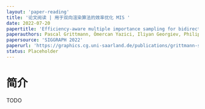 ```yaml
---
layout: 'paper-reading'
title: '论文阅读 | 用于双向渲染算法的效率优化 MIS '
date: 2022-07-20
papertitle: 'Efficiency-aware multiple importance sampling for bidirectional rendering algorithms'
paperauthors: Pascal Grittmann, Ömercan Yazici, Iliyan Georgiev, Philipp Slusallek 
papersource: 'SIGGRAPH 2022'
paperurl: 'https://graphics.cg.uni-saarland.de/publications/grittmann-sig2022.html'
status: Placeholder
---
```


# 简介

TODO